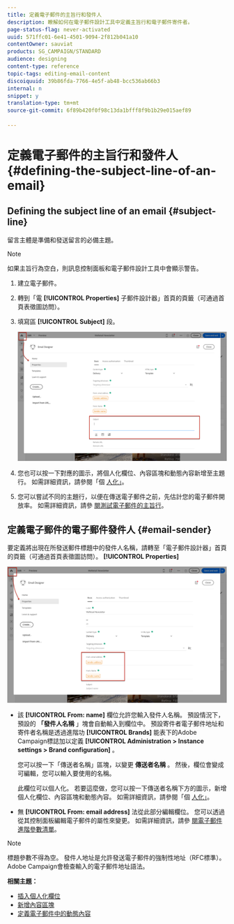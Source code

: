 ```yaml
---
title: 定義電子郵件的主旨行和發件人
description: 瞭解如何在電子郵件設計工具中定義主旨行和電子郵件寄件者。
page-status-flag: never-activated
uuid: 571ffc01-6e41-4501-9094-2f812b041a10
contentOwner: sauviat
products: SG_CAMPAIGN/STANDARD
audience: designing
content-type: reference
topic-tags: editing-email-content
discoiquuid: 39b86fda-7766-4e5f-ab48-bcc536ab66b3
internal: n
snippet: y
translation-type: tm+mt
source-git-commit: 6f89b420f0f98c13da1bfff8f9b1b29e015aef89

---
```



# 定義電子郵件的主旨行和發件人{#defining-the-subject-line-of-an-email}

## Defining the subject line of an email {#subject-line}

留言主體是準備和發送留言的必備主題。

>[!NOTE]
>
>如果主旨行為空白，則訊息控制面板和電子郵件設計工具中會顯示警告。

1. 建立電子郵件。
1. 轉到「電 **[!UICONTROL Properties]** 子郵件設計器」首頁的頁籤（可通過首頁表徵圖訪問）。
1. 填寫區 **[!UICONTROL Subject]** 段。

   ![](assets/email_designer_subject.png)

1. 您也可以按一下對應的圖示，將個人化欄位、內容區塊和動態內容新增至主題行。 如需詳細資訊，請參閱「個 [人化」](../../designing/using/personalization.md)。
1. 您可以嘗試不同的主題行，以便在傳送電子郵件之前，先估計您的電子郵件開放率。 如需詳細資訊，請參 [閱測試電子郵件的主旨行](../../sending/using/testing-subject-line-email.md)。

## 定義電子郵件的電子郵件發件人 {#email-sender}

要定義將出現在所發送郵件標題中的發件人名稱，請轉至「電子郵件設計器」首頁的頁籤（可通過首頁表徵圖訪問）。 **[!UICONTROL Properties]**

![](assets/delivery_content_edition16.png)

* 該 **[!UICONTROL From: name]** 欄位允許您輸入發件人名稱。 預設情況下，預設的 **「發件人名稱** 」塊會自動輸入到欄位中。 預設寄件者電子郵件地址和寄件者名稱是透過進階功 **[!UICONTROL Brands]** 能表下的Adobe Campaign標誌加以定義 **[!UICONTROL Administration > Instance settings > Brand configuration]** 。

   您可以按一下「傳送者名稱」區塊，以變更 **傳送者名稱** 。 然後，欄位會變成可編輯，您可以輸入要使用的名稱。

   此欄位可以個人化。 若要這麼做，您可以按一下傳送者名稱下方的圖示，新增個人化欄位、內容區塊和動態內容。 如需詳細資訊，請參閱「個 [人化」](../../designing/using/personalization.md)。

* 無 **[!UICONTROL From: email address]** 法從此部分編輯欄位。 您可以透過從其控制面板編輯電子郵件的屬性來變更。 如需詳細資訊，請參 [閱電子郵件進階參數清單](../../administration/using/configuring-email-channel.md#advanced-parameters)。

>[!NOTE]
>
>標題參數不得為空。 發件人地址是允許發送電子郵件的強制性地址（RFC標準）。 Adobe Campaign會檢查輸入的電子郵件地址語法。

**相關主題：**

* [插入個人化欄位](../../designing/using/personalization.md#inserting-a-personalization-field)
* [新增內容區塊](../../designing/using/personalization.md#adding-a-content-block)
* [定義電子郵件中的動態內容](../../designing/using/personalization.md#defining-dynamic-content-in-an-email)
